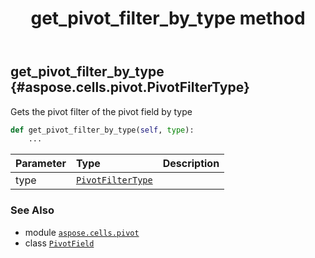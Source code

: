 ﻿---
title: get_pivot_filter_by_type method
second_title: Aspose.Cells for Python via .NET API References
description: 
type: docs
weight: 50
url: /aspose.cells.pivot/pivotfield/get_pivot_filter_by_type/
is_root: false
---

## get_pivot_filter_by_type {#aspose.cells.pivot.PivotFilterType}

Gets the pivot filter of the pivot field by type



```python
def get_pivot_filter_by_type(self, type):
    ...
```


| Parameter | Type | Description |
| :- | :- | :- |
| type | [`PivotFilterType`](/cells/python-net/aspose.cells.pivot/pivotfiltertype) |  |



### See Also
* module [`aspose.cells.pivot`](../../)
* class [`PivotField`](/cells/python-net/aspose.cells.pivot/pivotfield)
